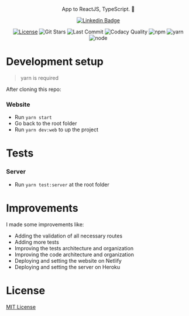 
<!-- VARS -->
[linkedin]: https://www.linkedin.com/in/rodrigo-barbosa-710b10180/,
[license-badge]: https://img.shields.io/github/license/RodrigoBLima/dropbox-clone?color=%238257E5
[star-badge]: https://img.shields.io/github/stars/RodrigoBLima/dropbox-clone?color=8257E5&logo=github
[last-commit-badge]: https://img.shields.io/github/last-commit/RodrigoBLima/dropbox-clone?color=%238257E5
[codacy-badge]: https://app.codacy.com/project/badge/Grade/b2d32fa731984f3e9c3eaa814861c9db
[license-url]: https://github.com/RodrigoBLima/dropbox-clone/blob/master/LICENSE
[issues-url]: https://github.com/RodrigoBLima/dropbox-clone/issues/
[node-url]: https://nodejs.org/en
[yarn-url]: https://classic.yarnpkg.com/
[npm-url]:  https://www.npmjs.com/


<!-- VARS -->


  
<p align="center">
    App to ReactJS,  TypeScript. 🚀
</p>

<div align="center">  

[![Linkedin Badge](https://img.shields.io/badge/-RodrigoBarbosa-blue?style=flat-square&logo=Linkedin&logoColor=white&link=https://https://www.linkedin.com/in/rodrigo-barbosa-710b10180/)][linkedin]


[![License][license-badge]][license-url]
![Git Stars][star-badge]
![Last Commit][last-commit-badge]
![Codacy Quality][codacy-badge]
![npm][node-url]
![yarn][yarn-url]
![node][npm-url]

</div>


# Development setup

> yarn is required

After cloning this repo:
### Website
  - Run ```yarn start``` 
  - Go back to the root folder
  - Run ```yarn dev:web``` to up the project

# Tests
### Server
  - Run ```yarn test:server``` at the root folder
  
  
# Improvements
I made some improvements like:

- Adding the validation of all necessary routes
- Adding more tests
- Improving the tests architecture and organization
- Improving the code architecture and organization
- Deploying and setting the website on Netlify
- Deploying and setting the server on Heroku

# License
[MIT License](/LICENSE)
